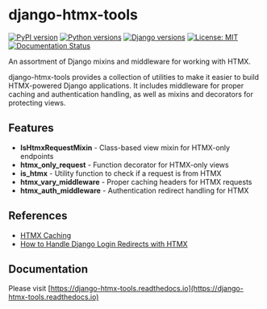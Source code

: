 # django-htmx-tools

[![PyPI version](https://badge.fury.io/py/django-htmx-tools.svg)](https://badge.fury.io/py/django-htmx-tools)
[![Python versions](https://img.shields.io/pypi/pyversions/django-htmx-tools.svg)](https://pypi.org/project/django-htmx-tools/)
[![Django versions](https://img.shields.io/pypi/djversions/django-htmx-tools.svg)](https://pypi.org/project/django-htmx-tools/)
[![License: MIT](https://img.shields.io/badge/License-MIT-yellow.svg)](https://opensource.org/licenses/MIT)
[![Documentation Status](https://readthedocs.org/projects/django-htmx-tools/badge/?version=latest)](https://django-htmx-tools.readthedocs.io/en/latest/?badge=latest)

An assortment of Django mixins and middleware for working with HTMX.

django-htmx-tools provides a collection of utilities to make it easier to build
HTMX-powered Django applications. It includes middleware for proper caching and
authentication handling, as well as mixins and decorators for protecting views.

## Features

- **IsHtmxRequestMixin** - Class-based view mixin for HTMX-only endpoints
- **htmx_only_request** - Function decorator for HTMX-only views
- **is_htmx** - Utility function to check if a request is from HTMX
- **htmx_vary_middleware** - Proper caching headers for HTMX requests
- **htmx_auth_middleware** - Authentication redirect handling for HTMX

## References

- [HTMX Caching](https://htmx.org/docs/#caching)
- [How to Handle Django Login Redirects with HTMX](https://www.caktusgroup.com/blog/2022/11/11/how-handle-django-login-redirects-htmx/)

## Documentation

Please visit [https://django-htmx-tools.readthedocs.io](https://django-htmx-tools.readthedocs.io)
